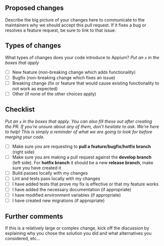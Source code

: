 ## Proposed changes

Describe the big picture of your changes here to communicate to the maintainers why we should accept this pull request. If it fixes a bug or resolves a feature request, be sure to link to that issue.

## Types of changes

What types of changes does your code introduce to Appium?
_Put an `x` in the boxes that apply_

- [ ] New feature (non-breaking change which adds functionality)
- [ ] Bugfix (non-breaking change which fixes an issue)
- [ ] Breaking change (fix or feature that would cause existing functionality to not work as expected)
- [ ] Other (if none of the other choices apply)

## Checklist

_Put an `x` in the boxes that apply. You can also fill these out after creating the PR. If you're unsure about any of them, don't hesitate to ask. We're here to help! This is simply a reminder of what we are going to look for before merging your code._

- [ ] Make sure you are requesting to **pull a feature/bugfix/hotfix branch** (right side)
- [ ] Make sure you are making a pull request against the **develop branch** (left side). For **hotfix branch** it should be a new **release branch**, make sure you have created it
- [ ] Build passes locally with my changes
- [ ] Lint and tests pass locally with my changes
- [ ] I have added tests that prove my fix is effective or that my feature works
- [ ] I have added the necessary documentation (if appropriate)
- [ ] I have modified environment variables (if appropriate)
- [ ] I have created new migrations (if appropriate)

## Further comments

If this is a relatively large or complex change, kick off the discussion by explaining why you chose the solution you did and what alternatives you considered, etc...
